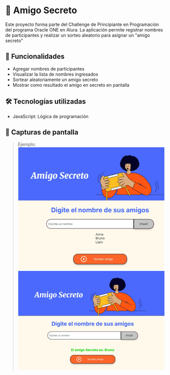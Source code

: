 # 🎁 Amigo Secreto

Este proyecto forma parte del Challenge de Principiante en Programación del programa Oracle ONE en Alura. La aplicación permite registrar nombres de participantes y realizar un sorteo aleatorio para asignar un "amigo secreto"

## 🚀 Funcionalidades

- Agregar nombres de participantes
- Visualizar la lista de nombres ingresados
- Sortear aleatoriamente un amigo secreto
- Mostrar como resultado el amigo en secreto en pantalla

## 🛠️ Tecnologías utilizadas

- JavaScript: Lógica de programación

## 📸 Capturas de pantalla

> Ejemplo:
> ![Lista de amigos](challenge-amigo-secreto_esp-main/img/lista.jpg)
> ![Resultado del sorteo](challenge-amigo-secreto_esp-main/img/resultado.jpg)

